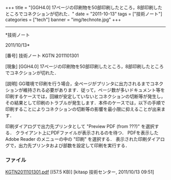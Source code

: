 ﻿+++
title = "[GGH4.0] 17ページの印刷物を50部印刷したところ，8部印刷したところでコネクションが切れた．"
date = "2011-10-13"
tags = ["技術ノート"]
categories = ["tech"]
banner = "img/technote.jpg"
+++

-----------------------------------------------------------------------------------------------------------------------------

*技術ノート

2011/10/13*


[番号]
技術ノート KGTN 2011101301

[現象]
[GGH4.0]
17ページの印刷物を50部印刷したところ，8部印刷したところでコネクションが切れた．

[説明]
GG環境で印刷を行う場合，全ページがプリンタに出力されるまでコネクションが維持される必要があります．従って，ページ数が多いドキュメント等を印刷するケースでは，回線が安定していないとコネクションの切断等が発生し，その結果として印刷のトラブルが発生します．本件のケースでは，以下の手順で印刷することによりコネクションの切断等の影響を最小限に抑えることが出来ます．

印刷ダイアログで出力先プリンタとして "Preview PDF (from ???)"
を選択する．
クライアント上にPDFファイルが表示されるのを待つ．
PDFを表示した Adobe Reader のメニューの中の "印刷" を選択する．
表示された印刷ダイアログで，出力先プリンタおよび部数を設定して印刷を実行する．


### ファイル

 
 


[KGTN2011101301.pdf](http://techreport.kitasp.net/attachments/download/656/KGTN2011101301.pdf)
 [(57.5 KB)] [kitasp 技術センター, 2011/10/13
09:51]


 


 

